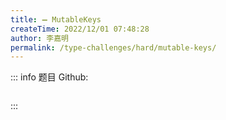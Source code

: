 ```yaml
---
title: ➖ MutableKeys
createTime: 2022/12/01 07:48:28
author: 李嘉明
permalink: /type-challenges/hard/mutable-keys/
---
```


::: info 题目
Github: []()

```ts

```

:::
